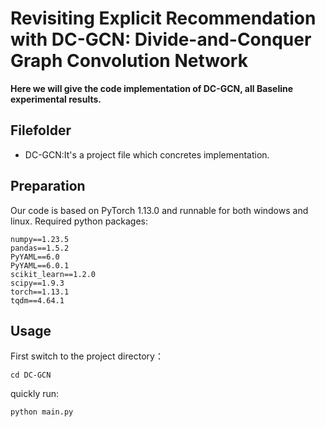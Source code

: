 # Revisiting Explicit Recommendation with DC-GCN: Divide-and-Conquer Graph Convolution Network



**Here we will give the code implementation of DC-GCN, all Baseline experimental results.**



## Filefolder

- DC-GCN:It's a project file which concretes implementation.

## Preparation

Our code is based on PyTorch 1.13.0 and runnable for both windows and linux. Required python packages:

```text
numpy==1.23.5
pandas==1.5.2
PyYAML==6.0
PyYAML==6.0.1
scikit_learn==1.2.0
scipy==1.9.3
torch==1.13.1
tqdm==4.64.1
```



## Usage

First switch to the project directory：

```
cd DC-GCN
```

quickly run:

```python
python main.py 
```

